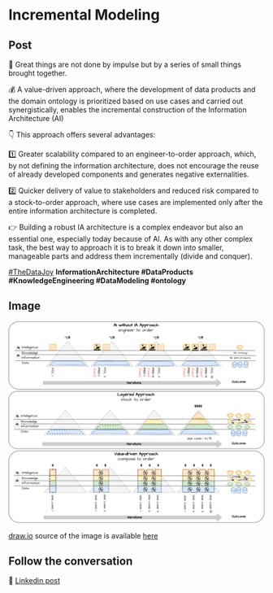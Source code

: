 # Incremental Modeling

## Post

💫 Great things are not done by impulse but by a series of small things brought together.

💰 A value-driven approach, where the development of data products and the domain ontology is prioritized based on use cases and carried out synergistically, enables the incremental construction of the Information Architecture (AI)

👇 This approach offers several advantages:

1️⃣ Greater scalability compared to an engineer-to-order approach, which, by not defining the information architecture, does not encourage the reuse of already developed components and generates negative externalities.

2️⃣ Quicker delivery of value to stakeholders and reduced risk compared to a stock-to-order approach, where use cases are implemented only after the entire information architecture is completed.

👉 Building a robust IA architecture is a complex endeavor but also an essential one, especially today because of AI. As with any other complex task, the best way to approach it is to break it down into smaller, manageable parts and address them incrementally (divide and conquer).

[#TheDataJoy](https://www.linkedin.com/feed/hashtag/?keywords=thedatajoy) **InformationArchitecture #DataProducts #KnowledgeEngineering #DataModeling #ontology**

## Image


![2024-P019-composability.png](/images/2024/2024-P050-incremental-modeling.png)

[draw.io](https://app.diagrams.net/) source of the image is available [here](/images/2024/2024.drawio) 

## Follow the conversation

🔵 [Linkedin post](https://www.linkedin.com/posts/andreagioia_thedatajoy-informationarchitecture-dataproducts-activity-7237409735388368899-KfPO)
